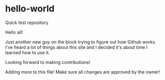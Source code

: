 # hello-world
Quick test repository

Hello all! 

Just another new guy on the block trying to figure out how Github works. I've heard a lot of things about this site and I decided it's about time I learned how to use it.

Looking forward to making contributions!

Adding more to this file! Make sure all changes are approved by the owner!
